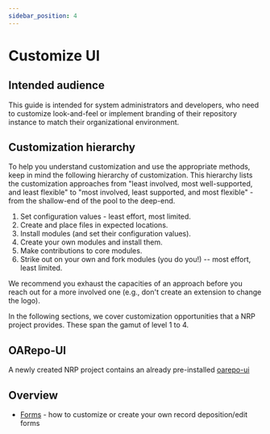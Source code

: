 ```yaml
---
sidebar_position: 4
---
```

# Customize UI

## Intended audience

This guide is intended for system administrators and developers, who need to customize look-and-feel
or implement branding of their repository instance to match their organizational environment.

## Customization hierarchy

To help you understand customization and use the appropriate methods, keep in mind the following hierarchy of customization.
This hierarchy lists the customization approaches from "least involved, most well-supported, and least flexible" to "most involved,
least supported, and most flexible" -from the shallow-end of the pool to the deep-end.

1. Set configuration values - least effort, most limited.
2. Create and place files in expected locations.
3. Install modules (and set their configuration values).
4. Create your own modules and install them.
5. Make contributions to core modules.
6. Strike out on your own and fork modules (you do you!) -- most effort, least limited.

We recommend you exhaust the capacities of an approach before you reach out for a more involved one (e.g., don't create an extension to change the logo).

In the following sections, we cover customization opportunities that a NRP project provides. These span the gamut of level 1 to 4.

## OARepo-UI

A newly created NRP project contains an already pre-installed [oarepo-ui](https://github.com/oarepo/oarepo-ui)

## Overview

- [Forms](./forms/) - how to customize or create your own record deposition/edit forms

